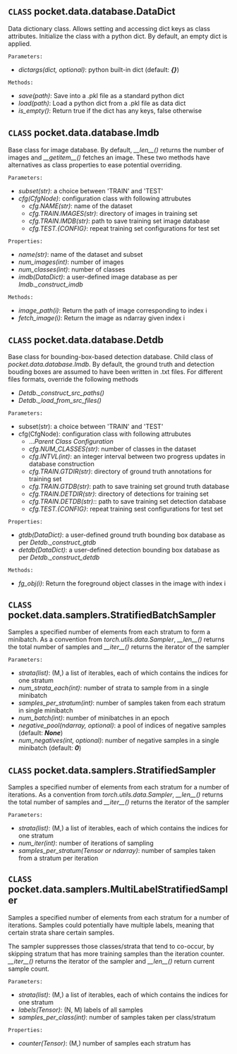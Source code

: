 ## __`CLASS`__ pocket.data.database.DataDict
    
Data dictionary class. Allows setting and accessing dict keys as class attributes. 
Initialize the class with a python dict. By default, an empty dict is applied.  

`Parameters:`
* *dictargs(dict, optional)*: python built-in dict (default: __*{}*__)

`Methods:`
* *save(path)*: Save into a .pkl file as a standard python dict  
* *load(path)*: Load a python dict from a .pkl file as data dict  
* *is_empty()*: Return true if the dict has any keys, false otherwise  

## __`CLASS`__ pocket.data.database.Imdb

Base class for image database. By default, *\_\_len\_\_()* returns the number of images 
and *\_\_getitem\_\_()* fetches an image. These two methods have alternatives as class 
properties to ease potential overriding.  

`Parameters:`
* *subset(str)*: a choice between 'TRAIN' and 'TEST'  
* *cfg(CfgNode)*: configuration class with following attrubutes
    * _cfg.NAME(str)_: name of the dataset  
    * _cfg.TRAIN.IMAGES(str)_: directory of images in training set  
    * _cfg.TRAIN.IMDB(str)_: path to save training set image database  
    * _cfg.TEST.{CONFIG}_: repeat training set configurations for test set 

`Properties:`
* *name(str)*: name of the dataset and subset  
* *num_images(int)*: number of images  
* *num_classes(int)*: number of classes  
* *imdb(DataDict)*: a user-defined image database as per *Imdb._construct_imdb*  

`Methods:`
* *image_path(i)*: Return the path of image corresponding to index i  
* *fetch_image(i)*: Return the image as ndarray given index i  
    
## __`CLASS`__ pocket.data.database.Detdb

Base class for bounding-box-based detection database. Child class of _pocket.data.database.Imdb_. By default, the ground truth and detection bouding boxes are assumed to have been written in .txt files. For different files formats, override the following methods  
* *Detdb._construct_src_paths()*
* *Detdb._load_from_src_files()*

`Parameters:`
* subset(str): a choice between 'TRAIN' and 'TEST'  
* cfg(CfgNode): configuration class with following attrubutes
    * ..._Parent Class Configuration_
    * *cfg.NUM_CLASSES(str)*: number of classes in the dataset  
    * _cfg.INTVL(int)_: an integer interval between two progress updates in database construction  
    * _cfg.TRAIN.GTDIR(str)_: directory of ground truth annotations for training set
    * _cfg.TRAIN.GTDB(str)_: path to save training set ground truth database
    * _cfg.TRAIN.DETDIR(str)_: directory of detections for training set
    * _cfg.TRAIN.DETDB(str):_: path to save training set detection database  
    * _cfg.TEST.{CONFIG}_: repeat training sest configurations for test set 

`Properties:`
* *gtdb(DataDict)*: a user-defined ground truth bounding box database as per *Detdb._construct_gtdb*
* *detdb(DataDict)*: a user-defined detection bounding box database as per *Detdb._construct_detdb*

`Methods:`
* *fg_obj(i)*: Return the foreground object classes in the image with index i  

## __`CLASS`__ pocket.data.samplers.StratifiedBatchSampler

Samples a specified number of elements from each stratum to form a minibatch. As a convention from *torch.utils.data.Sampler*, *\_\_len\_\_()* returns the total number of samples and *\_\_iter\_\_()* returns the iterator of the sampler  

`Parameters:`
* *strata(list)*: (M,) a list of iterables, each of which contains the indices for one stratum  
* *num_strata_each(int)*: number of strata to sample from in a single minibatch
* *samples_per_stratum(int)*: number of samples taken from each stratum in single minibatch
* *num_batch(int)*: number of minibatches in an epoch
* *negative_pool(ndarray, optional)*: a pool of indices of negative samples (default: __*None*__)
* *num_negatives(int, optional)*: number of negative samples in a single minibatch (default: __*0*__)

## __`CLASS`__ pocket.data.samplers.StratifiedSampler

Samples a specified number of elements from each stratum for a number of iterations.
As a convention from *torch.utils.data.Sampler*, *\_\_len\_\_()* returns the total number of samples and *\_\_iter\_\_()* returns the iterator of the sampler  

`Parameters:`
* *strata(list)*: (M,) a list of iterables, each of which contains the indices for one stratum  
* *num_iter(int)*: number of iterations of sampling  
* *samples_per_stratum(Tensor or ndarray)*: number of samples taken from a stratum per iteration  

## __`CLASS`__ pocket.data.samplers.MultiLabelStratifiedSampler

Samples a specified number of elements from each stratum for a number of iterations. Samples could potentially have multiple labels, meaning that certain strata share certain samples.  

The sampler suppresses those classes/strata that tend to co-occur, by skipping stratum that has more training samples than the iteration counter. *\_\_iter\_\_()* returns the iterator of the sampler and *\_\_len\_\_()* return current sample count.  

`Parameters:`
* *strata(list)*: (M,) a list of iterables, each of which contains the indices for one stratum  
* *labels(Tensor)*: (N, M) labels of all samples
* *samples_per_class(int)*: number of samples taken per class/stratum  

`Properties:`
* *counter(Tensor)*: (M,) number of samples each stratum has  
